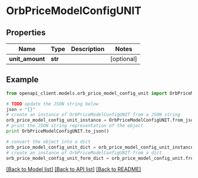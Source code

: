 # OrbPriceModelConfigUNIT


## Properties
Name | Type | Description | Notes
------------ | ------------- | ------------- | -------------
**unit_amount** | **str** |  | [optional] 

## Example

```python
from openapi_client.models.orb_price_model_config_unit import OrbPriceModelConfigUNIT

# TODO update the JSON string below
json = "{}"
# create an instance of OrbPriceModelConfigUNIT from a JSON string
orb_price_model_config_unit_instance = OrbPriceModelConfigUNIT.from_json(json)
# print the JSON string representation of the object
print OrbPriceModelConfigUNIT.to_json()

# convert the object into a dict
orb_price_model_config_unit_dict = orb_price_model_config_unit_instance.to_dict()
# create an instance of OrbPriceModelConfigUNIT from a dict
orb_price_model_config_unit_form_dict = orb_price_model_config_unit.from_dict(orb_price_model_config_unit_dict)
```
[[Back to Model list]](../README.md#documentation-for-models) [[Back to API list]](../README.md#documentation-for-api-endpoints) [[Back to README]](../README.md)


